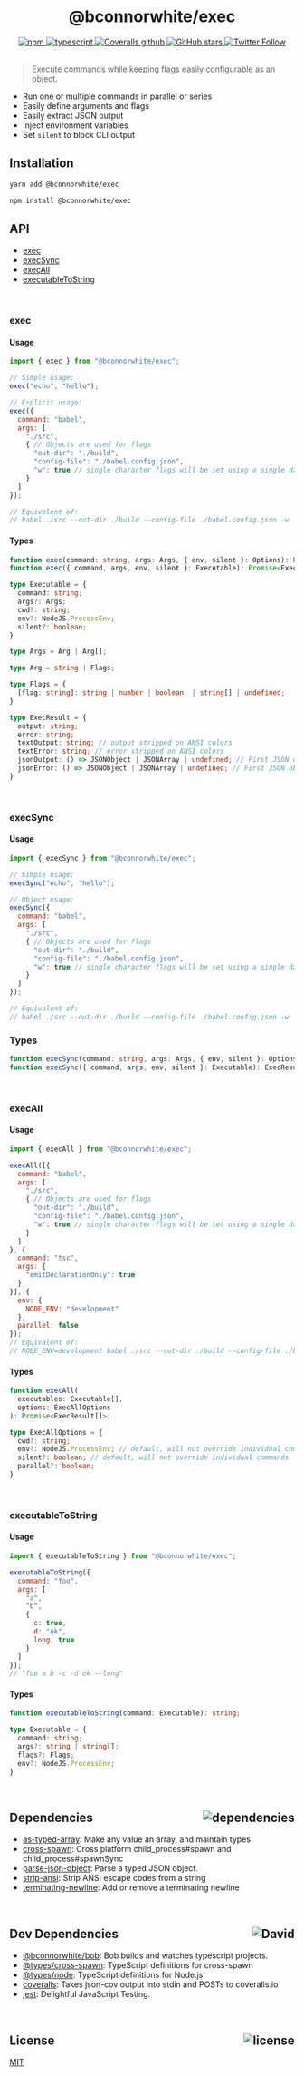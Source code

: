 <div align="center">
  <h1>@bconnorwhite/exec</h1>
  <a href="https://npmjs.com/package/@bconnorwhite/exec">
    <img alt="npm" src="https://img.shields.io/npm/v/@bconnorwhite/exec.svg">
  </a>
  <a href="https://github.com/bconnorwhite/exec">
    <img alt="typescript" src="https://img.shields.io/badge/TypeScript-%F0%9F%91%8D-blue.svg">
  </a>
  <a href='https://coveralls.io/github/bconnorwhite/exec?branch=master'>
    <img alt="Coveralls github" src="https://img.shields.io/coveralls/github/bconnorwhite/exec.svg">
  </a>
  <a href="https://github.com/bconnorwhite/exec">
    <img alt="GitHub stars" src="https://img.shields.io/github/stars/bconnorwhite/exec?label=Stars%20Appreciated%21&style=social">
  </a>
  <a href="https://twitter.com/bconnorwhite">
    <img alt="Twitter Follow" src="https://img.shields.io/twitter/follow/bconnorwhite.svg?label=%40bconnorwhite&style=social">
  </a>
</div>

<br />

> Execute commands while keeping flags easily configurable as an object.

- Run one or multiple commands in parallel or series
- Easily define arguments and flags
- Easily extract JSON output
- Inject environment variables
- Set `silent` to block CLI output

## Installation

```bash
yarn add @bconnorwhite/exec
```

```bash
npm install @bconnorwhite/exec
```

## API

- [exec](#exec)  
- [execSync](#execsync)  
- [execAll](#execall)  
- [executableToString](#executabletostring)

<br />

### exec

#### Usage

```js
import { exec } from "@bconnorwhite/exec";

// Simple usage:
exec("echo", "hello");

// Explicit usage:
exec({
  command: "babel",
  args: [
    "./src",
    { // Objects are used for flags
      "out-dir": "./build",
      "config-file": "./babel.config.json",
      "w": true // single character flags will be set using a single dash
    }
  ]
});

// Equivalent of:
// babel ./src --out-dir ./build --config-file ./babel.config.json -w
```

#### Types

```ts
function exec(command: string, args: Args, { env, silent }: Options): Promise<ExecResult>;
function exec({ command, args, env, silent }: Executable): Promise<ExecResult>;

type Executable = {
  command: string;
  args?: Args;
  cwd?: string;
  env?: NodeJS.ProcessEnv;
  silent?: boolean;
}

type Args = Arg | Arg[];

type Arg = string | Flags;

type Flags = {
  [flag: string]: string | number | boolean  | string[] | undefined;
}

type ExecResult = {
  output: string;
  error: string;
  textOutput: string; // output stripped on ANSI colors
  textError: string; // error stripped on ANSI colors
  jsonOutput: () => JSONObject | JSONArray | undefined; // First JSON object or array in output
  jsonError: () => JSONObject | JSONArray | undefined; // First JSON object or array in error
}
```

<br />

### execSync

#### Usage

```js
import { execSync } from "@bconnorwhite/exec";

// Simple usage:
execSync("echo", "hello");

// Object usage:
execSync({
  command: "babel",
  args: [
    "./src",
    { // Objects are used for flags
      "out-dir": "./build",
      "config-file": "./babel.config.json",
      "w": true // single character flags will be set using a single dash
    }
  ]
});

// Equivalent of:
// babel ./src --out-dir ./build --config-file ./babel.config.json -w
```
### Types
```ts
function execSync(command: string, args: Args, { env, silent }: Options): ExecResult;
function execSync({ command, args, env, silent }: Executable): ExecResult;

```

<br />

### execAll

#### Usage

```js
import { execAll } from "@bconnorwhite/exec";

execAll([{
  command: "babel",
  args: [
    "./src",
    { // Objects are used for flags
      "out-dir": "./build",
      "config-file": "./babel.config.json",
      "w": true // single character flags will be set using a single dash
    }
  ]
}, {
  command: "tsc",
  args: {
    "emitDeclarationOnly": true
  }
}], {
  env: {
    NODE_ENV: "development"
  },
  parallel: false
});
// Equivalent of:
// NODE_ENV=development babel ./src --out-dir ./build --config-file ./babel.config.json --watch && tsc --emitDeclarationOnly
```
#### Types
```ts
function execAll(
  executables: Executable[],
  options: ExecAllOptions
): Promise<ExecResult[]>;

type ExecAllOptions = {
  cwd?: string;
  env?: NodeJS.ProcessEnv; // default, will not override individual commands
  silent?: boolean; // default, will not override individual commands
  parallel?: boolean;
}
```

<br />

### executableToString

#### Usage

```js
import { executableToString } from "@bconnorwhite/exec";

executableToString({
  command: "foo",
  args: [
    "a",
    "b",
    {
      c: true,
      d: "ok",
      long: true
    }
  ]
});
// "foo a b -c -d ok --long"
```

#### Types

```ts
function executableToString(command: Executable): string;

type Executable = {
  command: string;
  args?: string | string[];
  flags?: Flags;
  env?: NodeJS.ProcessEnv;
}
```

<br />

<h2>Dependencies<img align="right" alt="dependencies" src="https://img.shields.io/david/bconnorwhite/exec.svg"></h2>

- [as-typed-array](https://npmjs.com/package/as-typed-array): Make any value an array, and maintain types
- [cross-spawn](https://npmjs.com/package/cross-spawn): Cross platform child_process#spawn and child_process#spawnSync
- [parse-json-object](https://npmjs.com/package/parse-json-object): Parse a typed JSON object.
- [strip-ansi](https://npmjs.com/package/strip-ansi): Strip ANSI escape codes from a string
- [terminating-newline](https://npmjs.com/package/terminating-newline): Add or remove a terminating newline

<br />

<h2>Dev Dependencies<img align="right" alt="David" src="https://img.shields.io/david/dev/bconnorwhite/exec.svg"></h2>

- [@bconnorwhite/bob](https://npmjs.com/package/@bconnorwhite/bob): Bob builds and watches typescript projects.
- [@types/cross-spawn](https://npmjs.com/package/@types/cross-spawn): TypeScript definitions for cross-spawn
- [@types/node](https://npmjs.com/package/@types/node): TypeScript definitions for Node.js
- [coveralls](https://npmjs.com/package/coveralls): Takes json-cov output into stdin and POSTs to coveralls.io
- [jest](https://npmjs.com/package/jest): Delightful JavaScript Testing.

<br />

<h2>License <img align="right" alt="license" src="https://img.shields.io/npm/l/@bconnorwhite/exec.svg"></h2>

[MIT](https://mit-license.org/)

